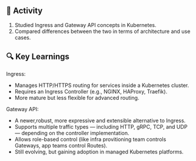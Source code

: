 
## 🔧 Activity
1. Studied Ingress and Gateway API concepts in Kubernetes.
2. Compared differences between the two in terms of architecture and use cases.

## 🔍 Key Learnings
Ingress:

- Manages HTTP/HTTPS routing for services inside a Kubernetes cluster.
- Requires an Ingress Controller (e.g., NGINX, HAProxy, Traefik).
- More mature but less flexible for advanced routing.

Gateway API:

- A newer,robust, more expressive and extensible alternative to Ingress.
- Supports multiple traffic types — including HTTP, gRPC, TCP, and UDP — depending on the controller implementation.
- Allows role-based control (like infra provitioning team controls Gateways, app teams control Routes).
- Still evolving, but gaining adoption in managed Kubernetes platforms.
